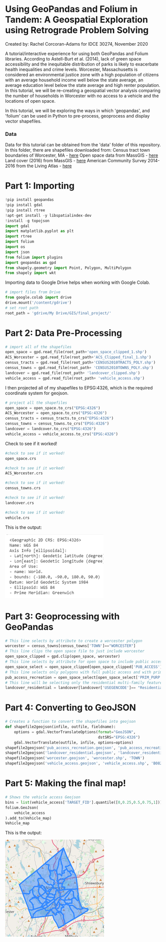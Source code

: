 # Using GeoPandas and Folium in Tandem: A Geospatial Exploration using Retrograde Problem Solving
Created by: Rachel Corcoran-Adams for IDCE 30274, November 2020

A tutorial/interactive experience for using both GeoPandas and Folium libraries. According to Astell-Burt et al. (2014), lack of green space accessibility and the inequitable distribution of parks is likely to exacerbate health inequalities and crime levels. Worcester, Massachusetts is considered an environmental justice zone with a high population of citizens with an average household income well below the state average, an average education level below the state average and high renter population. In this tutorial, we will be re-creating a geospatial vector analysis comparing the number of households in Worcester with no access to a vehicle and the locations of open space.



In this tutorial, we will be exploring the ways in which 'geopandas', and 'folium' can be used in Python to pre-process, geoprocess and display vector shapefiles. 

### Data
Data for this tutorial can be obtained from the 'data' folder of this repository. In this folder, there are shapefiles downloaded from:
Census tract town boundaries of Worcester, MA - [here](https://docs.digital.mass.gov/dataset/massgis-data-community-boundaries-towns-survey-points)
Open space data from MassGIS - [here](https://docs.digital.mass.gov/dataset/massgis-data-protected-and-recreational-openspace)
Land cover (2016) from MassGIS - [here](https://docs.digital.mass.gov/dataset/massgis-data-2016-land-coverland-use)
American Community Survey 2014-2016 from the Living Atlas - [here](https://www.arcgis.com/home/item.html?id=9a9e43ec1603446880c50d4ed1df2207)

# Part 1: Importing
```python
!pip install geopandas
!pip install gdal
!pip install rtree
!apt-get install -y libspatialindex-dev
!install -g topojson
import gdal
import matplotlib.pyplot as plt
import rtree
import folium
import os
import json
from folium import plugins
import geopandas as gpd
from shapely.geometry import Point, Polygon, MultiPolygon
from shapely import wkt
```
Importing data to Google Drive helps when working with Google Colab.
```python 
# import files from Drive
from google.colab import drive
drive.mount('/content/gdrive')
# set root path
root_path = 'gdrive/My Drive/GIS/final_project/'
```

# Part 2: Data Pre-Processing
```python
# import all of the shapefiles 
open_space = gpd.read_file(root_path+'open_space_clipped_1.shp')
ACS_Worcester = gpd.read_file(root_path+'ACS_Clipped_final_1.shp')
census_tracts = gpd.read_file(root_path+'CENSUS2010TRACTS_POLY.shp')
census_towns = gpd.read_file(root_path+ 'CENSUS2010TOWNS_POLY.shp')
landcover = gpd.read_file(root_path+ 'landcover_clipped.shp')
vehicle_access = gpd.read_file(root_path+ 'vehicle_access.shp')
```
I then projected all of my shapefiles to EPSG:4326, which is the required coordinate system for geojson. 
```python
# project all the shapefiles 
open_space = open_space.to_crs("EPSG:4326")
ACS_Worcester = open_space.to_crs("EPSG:4326")
census_tracts = census_tracts.to_crs("EPSG:4326")
census_towns = census_towns.to_crs("EPSG:4326")
landcover = landcover.to_crs("EPSG:4326")
vehicle_access = vehicle_access.to_crs("EPSG:4326")
```
Check to see if it worked!
```python
#check to see if it worked!
open_space.crs
```
```python
#check to see if it worked!
ACS_Worcester.crs
```
```python
#check to see if it worked!
census_towns.crs
```
```python
#check to see if it worked!
landcover.crs
```
```python
#check to see if it worked!
vehicle.crs
```
This is the output:

![crs](images/crs_output2.png)

# Part 3: Geoprocessing with GeoPandas
```python
# This line selects by attribute to create a worcester polygon
worcester = census_towns[census_towns['TOWN']=="WORCESTER"]
# This line clips the open space file to just include worcester
open_space_clipped = gpd.clip(open_space, worcester)
# This line selects by attribute for open space to include public access
open_space_select = open_space_clipped[open_space_clipped['PUB_ACCESS']=="Y"]
# This line selects only polygons with full public access and with primary purpose of recreation and conservation
pub_access_recreation = open_space_select[open_space_select['PRIM_PURP']== "B"] 
# This line will be selecting only the residential multi-family features in landcover 
landcover_residential = landcover[landcover['USEGENCODE']== "Residential-multi-family"]
```

# Part 4: Converting to GeoJSON
```python
# Creates a function to convert the shapefiles into geojson 
def shapefile2geojson(infile, outfile, fieldname):
    options = gdal.VectorTranslateOptions(format="GeoJSON",
                                          dstSRS="EPSG:4326")
    gdal.VectorTranslate(outfile, infile, options=options)
shapefile2geojson('pub_access_recreation.geojson', 'pub_access_recreation.shp', 'SITE_NAME')
shapefile2geojson('landcover_residential.geojson', 'landcover_residential.shp', 'COVERNAME')
shapefile2geojson('worcester.geojson', 'worcester.shp', 'TOWN')
shapefile2geojson('vehicle_access.geojson', 'vehicle_access.shp', 'B08201_002E')
```

# Part 5: Making the final map!
```python
# Shows the vehicle access Geojson
bins = list(vehicle_access['TARGET_FID'].quantile([0,0.25,0.5,0.75,1]))
folium.GeoJson(
    vehicle_access
).add_to(Vehicle_map)
Vehicle_map
```
This is the output:

![folium](images/folium_output2.PNG)
